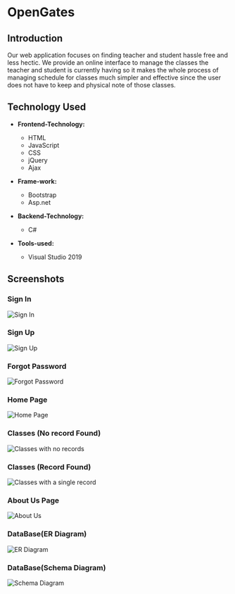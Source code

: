 # OpenGates

## Introduction

Our web application focuses on finding teacher and student hassle free and less hectic. We provide an online interface to manage the classes the teacher and student is currently having so it makes the whole process of managing schedule for classes much simpler and effective since the user does not have to keep and physical note of those classes.


## Technology Used
* **Frontend-Technology:**
  * HTML
  * JavaScript
  * CSS
  * jQuery
  * Ajax

* **Frame-work:**
  * Bootstrap
  * Asp.net

* **Backend-Technology:**
  * C#
  
* **Tools-used:**	
  * Visual Studio 2019

## Screenshots


### Sign In

![Sign In](https://i.ibb.co/N3sT4tr/Annotation-2019-12-02-005318.png)



### Sign Up

![Sign Up](https://i.ibb.co/ph1kwQw/Annotation-2019-12-02-005930.png)



### Forgot Password

![Forgot Password](https://i.ibb.co/PtT7gpv/Annotation-2019-12-02-005356.png)



### Home Page

![Home Page](https://i.ibb.co/VCS02hZ/Annotation-2019-12-02-005555.png)



### Classes (No record Found)

![Classes with no records](https://i.ibb.co/B6v0QP4/Annotation-2019-12-02-005610.png)



### Classes (Record Found)

![Classes with a single record](https://i.ibb.co/svvJvsc/Annotation-2019-12-02-005630.png)



### About Us Page

![About Us](https://i.ibb.co/NZSFym4/Annotation-2019-12-02-011109.png)





### DataBase(ER Diagram)

![ER Diagram](https://i.ibb.co/3s81cKX/erdiagram.png)



### DataBase(Schema Diagram)

![Schema Diagram](https://i.ibb.co/QcwVD2J/final-1.png)
